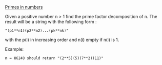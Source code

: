 [Primes in numbers](https://www.codewars.com/kata/54d512e62a5e54c96200019e)

Given a positive number n > 1 find the prime factor decomposition of n. The result will be a string with the following form :

    "(p1**n1)(p2**n2)...(pk**nk)"

with the p(i) in increasing order and n(i) empty if n(i) is 1.

Example:

    n = 86240 should return "(2**5)(5)(7**2)(11)"